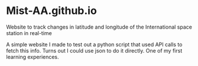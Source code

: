 # Mist-AA.github.io
Website to track changes in latitude and longitude of the International space station in real-time

A simple website I made to test out a python script that used API calls to fetch this info. Turns out I could use json to do it directly. One of my first learning experiences.
